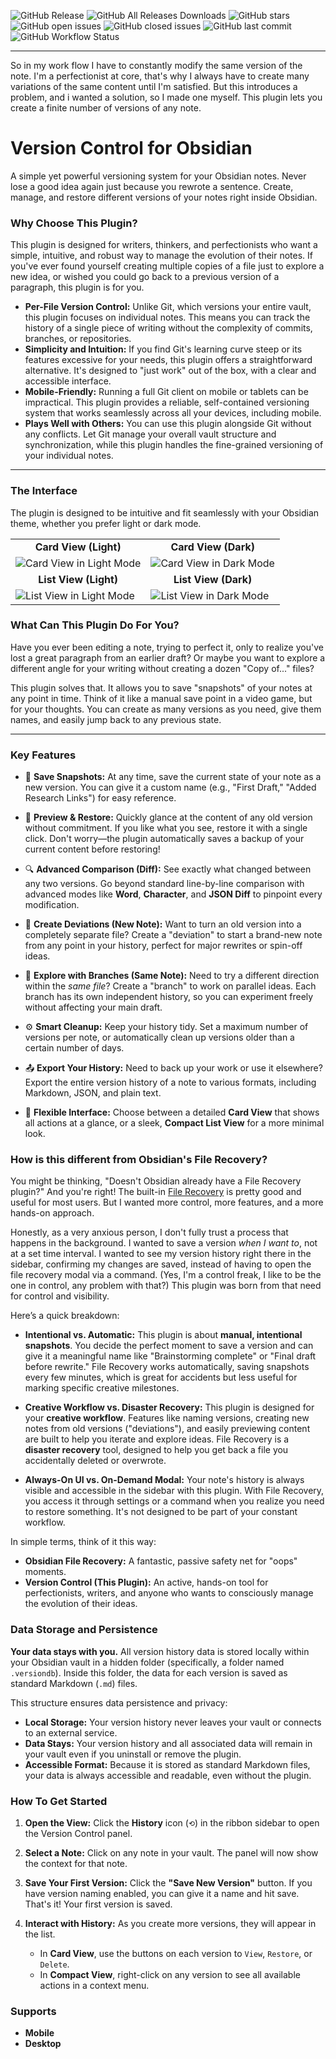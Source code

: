 ![GitHub Release](https://img.shields.io/github/v/release/Yuichi-Aragi/Version-Control) ![GitHub All Releases Downloads](https://img.shields.io/github/downloads/Yuichi-Aragi/Version-Control/total) ![GitHub stars](https://img.shields.io/github/stars/Yuichi-Aragi/Version-Control) ![GitHub open issues](https://img.shields.io/github/issues/Yuichi-Aragi/Version-Control) ![GitHub closed issues](https://img.shields.io/github/issues-closed/Yuichi-Aragi/Version-Control) ![GitHub last commit](https://img.shields.io/github/last-commit/Yuichi-Aragi/Version-Control) ![GitHub Workflow Status](https://img.shields.io/github/actions/workflow/status/Yuichi-Aragi/Version-Control/main.yml)
***
So in my work flow I have to constantly modify the same version of the note. I'm a perfectionist at core, that's why I always have to create many variations of the same content until I'm satisfied. But this introduces a problem, and i wanted a solution, so I made one myself. This plugin lets you create a finite number of versions of any note.

# Version Control for Obsidian

A simple yet powerful versioning system for your Obsidian notes. Never lose a good idea again just because you rewrote a sentence. Create, manage, and restore different versions of your notes right inside Obsidian.

### Why Choose This Plugin?

This plugin is designed for writers, thinkers, and perfectionists who want a simple, intuitive, and robust way to manage the evolution of their notes. If you've ever found yourself creating multiple copies of a file just to explore a new idea, or wished you could go back to a previous version of a paragraph, this plugin is for you.

*   **Per-File Version Control:** Unlike Git, which versions your entire vault, this plugin focuses on individual notes. This means you can track the history of a single piece of writing without the complexity of commits, branches, or repositories.
*   **Simplicity and Intuition:** If you find Git's learning curve steep or its features excessive for your needs, this plugin offers a straightforward alternative. It's designed to "just work" out of the box, with a clear and accessible interface.
*   **Mobile-Friendly:** Running a full Git client on mobile or tablets can be impractical. This plugin provides a reliable, self-contained versioning system that works seamlessly across all your devices, including mobile.
*   **Plays Well with Others:** You can use this plugin alongside Git without any conflicts. Let Git manage your overall vault structure and synchronization, while this plugin handles the fine-grained versioning of your individual notes.

---

### The Interface

The plugin is designed to be intuitive and fit seamlessly with your Obsidian theme, whether you prefer light or dark mode.

<table>
  <tr>
    <td align="center"><strong>Card View (Light)</strong></td>
    <td align="center"><strong>Card View (Dark)</strong></td>
  </tr>
  <tr>
    <td><img src="assets/Screenshot_20251004-170801.png" alt="Card View in Light Mode"></td>
    <td><img src="assets/Screenshot_20251004-170843.png" alt="Card View in Dark Mode"></td>
  </tr>
  <tr>
    <td align="center"><strong>List View (Light)</strong></td>
    <td align="center"><strong>List View (Dark)</strong></td>
  </tr>
  <tr>
    <td><img src="assets/Screenshot_20251004-170815.png" alt="List View in Light Mode"></td>
    <td><img src="assets/Screenshot_20251004-170828.png" alt="List View in Dark Mode"></td>
  </tr>
</table>

### What Can This Plugin Do For You?

Have you ever been editing a note, trying to perfect it, only to realize you've lost a great paragraph from an earlier draft? Or maybe you want to explore a different angle for your writing without creating a dozen "Copy of..." files?

This plugin solves that. It allows you to save "snapshots" of your notes at any point in time. Think of it like a manual save point in a video game, but for your thoughts. You can create as many versions as you need, give them names, and easily jump back to any previous state.

***

### Key Features

*   💾 **Save Snapshots:** At any time, save the current state of your note as a new version. You can give it a custom name (e.g., "First Draft," "Added Research Links") for easy reference.

*   👀 **Preview & Restore:** Quickly glance at the content of any old version without commitment. If you like what you see, restore it with a single click. Don't worry—the plugin automatically saves a backup of your current content before restoring!

*   🔍 **Advanced Comparison (Diff):** See exactly what changed between any two versions. Go beyond standard line-by-line comparison with advanced modes like **Word**, **Character**, and **JSON Diff** to pinpoint every modification.

*   🌿 **Create Deviations (New Note):** Want to turn an old version into a completely separate file? Create a "deviation" to start a brand-new note from any point in your history, perfect for major rewrites or spin-off ideas.

*   🌳 **Explore with Branches (Same Note):** Need to try a different direction within the *same file*? Create a "branch" to work on parallel ideas. Each branch has its own independent history, so you can experiment freely without affecting your main draft.

*   ⚙️ **Smart Cleanup:** Keep your history tidy. Set a maximum number of versions per note, or automatically clean up versions older than a certain number of days.

*   📤 **Export Your History:** Need to back up your work or use it elsewhere? Export the entire version history of a note to various formats, including Markdown, JSON, and plain text.

*   💅 **Flexible Interface:** Choose between a detailed **Card View** that shows all actions at a glance, or a sleek, **Compact List View** for a more minimal look.

### How is this different from Obsidian's File Recovery?

You might be thinking, "Doesn't Obsidian already have a File Recovery plugin?" And you're right! The built-in [File Recovery](https://help.obsidian.md/plugins/file-recovery) is pretty good and useful for most users. But I wanted more control, more features, and a more hands-on approach.

Honestly, as a very anxious person, I don't fully trust a process that happens in the background. I wanted to save a version *when I want to*, not at a set time interval. I wanted to see my version history right there in the sidebar, confirming my changes are saved, instead of having to open the file recovery modal via a command. (Yes, I'm a control freak, I like to be the one in control, any problem with that?) This plugin was born from that need for control and visibility.

Here’s a quick breakdown:

*   **Intentional vs. Automatic:** This plugin is about **manual, intentional snapshots**. You decide the perfect moment to save a version and can give it a meaningful name like "Brainstorming complete" or "Final draft before rewrite." File Recovery works automatically, saving snapshots every few minutes, which is great for accidents but less useful for marking specific creative milestones.

*   **Creative Workflow vs. Disaster Recovery:** This plugin is designed for your **creative workflow**. Features like naming versions, creating new notes from old versions ("deviations"), and easily previewing content are built to help you iterate and explore ideas. File Recovery is a **disaster recovery** tool, designed to help you get back a file you accidentally deleted or overwrote.

*   **Always-On UI vs. On-Demand Modal:** Your note's history is always visible and accessible in the sidebar with this plugin. With File Recovery, you access it through settings or a command when you realize you need to restore something. It's not designed to be part of your constant workflow.

In simple terms, think of it this way:
*   **Obsidian File Recovery:** A fantastic, passive safety net for "oops" moments.
*   **Version Control (This Plugin):** An active, hands-on tool for perfectionists, writers, and anyone who wants to consciously manage the evolution of their ideas.

### Data Storage and Persistence

**Your data stays with you.** All version history data is stored locally within your Obsidian vault in a hidden folder (specifically, a folder named `.versiondb`). Inside this folder, the data for each version is saved as standard Markdown (`.md`) files.

This structure ensures data persistence and privacy:
*   **Local Storage:** Your version history never leaves your vault or connects to an external service.
*   **Data Stays:** Your version history and all associated data will remain in your vault even if you uninstall or remove the plugin.
*   **Accessible Format:** Because it is stored as standard Markdown files, your data is always accessible and readable, even without the plugin.

### How To Get Started

1.  **Open the View:** Click the **History** icon (`⟲`) in the ribbon sidebar to open the Version Control panel.

2.  **Select a Note:** Click on any note in your vault. The panel will now show the context for that note.

3.  **Save Your First Version:** Click the **"Save New Version"** button. If you have version naming enabled, you can give it a name and hit save. That's it! Your first version is saved.

4.  **Interact with History:** As you create more versions, they will appear in the list.
    *   In **Card View**, use the buttons on each version to `View`, `Restore`, or `Delete`.
    *   In **Compact View**, right-click on any version to see all available actions in a context menu.

### Supports

* **Mobile**
* **Desktop**
